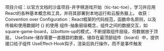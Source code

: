 项目介绍：以官方文档的沙盒项目-井字棋游戏开始（tic-tac-toe），学习并应用React的各种基本概念和工具，并将其部署到本地运行和云服务器上。
收获：
  Convention over Configuration：React框架的代码规范，函数命名原则，以及传输和使用数据时 {} 的使用
  组件-抽象层级概念，组件之间的数据交互，如square-game-board，以bottom-up的模式，不断提取组件层级，将数据放于顶层。
  UseState-储存需要一直跟踪的数据，储存在最顶部组件（board）中，提供接口给子组件
  UseEffect-Hook钩子，渲染后执行操作，而不是事件触发
